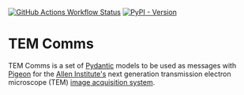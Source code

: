 [![GitHub Actions Workflow Status](https://img.shields.io/github/actions/workflow/status/AllenInstitute/TEM_comms/main.yaml)](https://github.com/AllenInstitute/TEM_comms/actions)
[![PyPI - Version](https://img.shields.io/pypi/v/pigeon-tem-comms)](https://pypi.org/project/pigeon-tem-comms/)

# TEM Comms

TEM Comms is a set of [Pydantic](https://docs.pydantic.dev/latest/) models to be used as messages with [Pigeon](https://github.com/AllenInstitute/pigeon) for the [Allen Institute's](https://alleninstitute.org/) next generation transmission electron microscope (TEM) [image acquisition system](https://alleninstitute.github.io/TEM_architecture/).